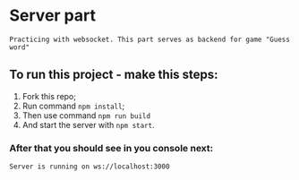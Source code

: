 # Server part

    Practicing with websocket. This part serves as backend for game "Guess word"

## To run this project - make this steps:

1. Fork this repo;
2. Run command `npm install`;
3. Then use command `npm run build`
4. And start the server with `npm start`.

### After that you should see in you console next:

`Server is running on ws://localhost:3000`
